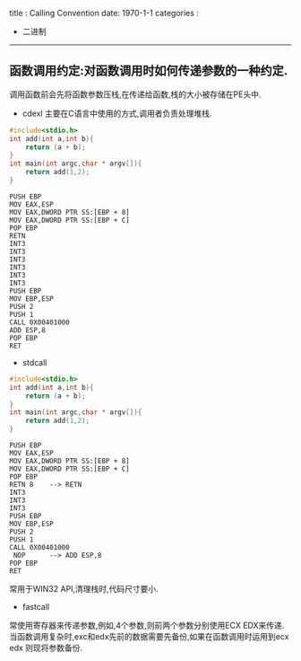 title : Calling Convention
date: 1970-1-1
categories :
- 二进制
---

## 函数调用约定:对函数调用时如何传递参数的一种约定.
调用函数前会先将函数参数压栈,在传递给函数,栈的大小被存储在PE头中.
- cdexl
主要在C语言中使用的方式,调用者负责处理堆栈.

```c
#include<stdio.h>
int add(int a,int b){
    return (a + b);
}
int main(int argc,char * argv[]){
    return add(1,2);
}
```
```x86asm
PUSH EBP
MOV EAX,ESP
MOV EAX,DWORD PTR SS:[EBP + 8]
MOV EAX,DWORD PTR SS:[EBP + C]
POP EBP
RETN
INT3
INT3
INT3
INT3
INT3
INT3
PUSH EBP
MOV EBP,ESP
PUSH 2
PUSH 1
CALL 0X00401000
ADD ESP,8
POP EBP
RET
```

- stdcall

```c
#include<stdio.h>
int add(int a,int b){
    return (a + b);
}
int main(int argc,char * argv[]){
    return add(1,2);
}
```
```x86asm
PUSH EBP
MOV EAX,ESP
MOV EAX,DWORD PTR SS:[EBP + 8]
MOV EAX,DWORD PTR SS:[EBP + C]
POP EBP
RETN 8    --> RETN
INT3
INT3
INT3
PUSH EBP
MOV EBP,ESP
PUSH 2
PUSH 1
CALL 0X00401000
 NOP      --> ADD ESP,8
POP EBP
RET
```
常用于WIN32 API,清理栈时,代码尺寸要小.

- fastcall

常使用寄存器来传递参数,例如,4个参数,则前两个参数分别使用ECX EDX来传递.当函数调用复杂时,exc和edx先前的数据需要先备份,如果在函数调用时运用到ecx edx 则现将参数备份.